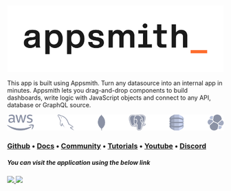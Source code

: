 ![](https://raw.githubusercontent.com/appsmithorg/appsmith/release/static/appsmith_logo_primary.png)

This app is built using Appsmith. Turn any datasource into an internal app in minutes. Appsmith lets you drag-and-drop components to build dashboards, write logic with JavaScript objects and connect to any API, database or GraphQL source.

![](https://raw.githubusercontent.com/appsmithorg/appsmith/release/static/images/integrations.png)

### [Github](https://github.com/appsmithorg/appsmith) • [Docs](https://docs.appsmith.com/?utm_source=github&utm_medium=social&utm_content=appsmith_docs&utm_campaign=null&utm_term=appsmith_docs) • [Community](https://community.appsmith.com/) • [Tutorials](https://github.com/appsmithorg/appsmith/tree/update/readme#tutorials) • [Youtube](https://www.youtube.com/appsmith) • [Discord](https://discord.gg/rBTTVJp)

##### You can visit the application using the below link

###### [![](https://assets.appsmith.com/git-sync/Buttons.svg) ](https://ee-4517.dp.appsmith.com/applications/f894a89f-593f-4400-be49-5fae01a58996/pages/dd2387c8-475e-4a58-a32a-c7c4bd3659fa) [![](https://assets.appsmith.com/git-sync/Buttons2.svg)](https://ee-4517.dp.appsmith.com/applications/f894a89f-593f-4400-be49-5fae01a58996/pages/dd2387c8-475e-4a58-a32a-c7c4bd3659fa/edit)
